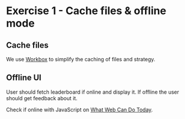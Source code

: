 # Exercise 1 - Cache files & offline mode

## Cache files

We use [Workbox](https://developers.google.com/web/tools/workbox) to simplify the caching of files and strategy.

## Offline UI

User should fetch leaderboard if online and display it. If offline the user should get feedback about it.

Check if online with JavaScript on [What Web Can Do Today](https://whatwebcando.today/online-state.html).